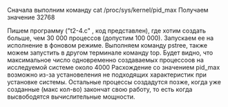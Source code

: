 Сначала выполним команду cat /proc/sys/kernel/pid_max
Получаем значение 32768

Пишем  программу ("t2-4.c" , код представлен), где хотим создать больше, чем 30 000 процессов (допустим 100 000).
Запускаем ее на исполнение в фоновом режиме.
Выполняем команду pstree, также можем запустить в другом терминале команду top.
Будет видно, что максимальное число одновременно создаваемых процессоов на исследуемой системе около 4000
Расхождение со значением pid_max возможно из-за установеления не подходящих характеристик при установке системы. 
Остальные процессы создадутся позже, когда уже созданные (макс кол-во) закончат свою работу, то есть когда высвободятся вычислительные мощности.
